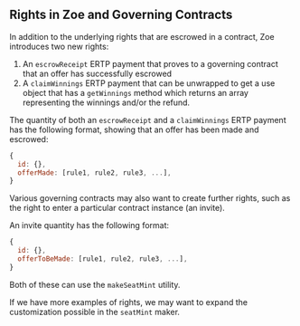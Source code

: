 ## Rights in Zoe and Governing Contracts

In addition to the underlying rights that are escrowed in a contract,
Zoe introduces two new rights:
1. An `escrowReceipt` ERTP payment that proves to a governing contract that an offer
   has successfully escrowed
2. A `claimWinnings` ERTP payment that can be unwrapped to get a use
   object that has a `getWinnings` method which returns an array
   representing the winnings and/or the refund.


The quantity of both an `escrowReceipt` and a `claimWinnings` ERTP
payment has the following format, showing that an offer has been made
and escrowed:

```js
{
  id: {},
  offerMade: [rule1, rule2, rule3, ...],
}
```

Various governing contracts may also want to create further rights,
such as the right to enter a particular contract instance (an invite).

An invite quantity has the following format:

```js
{
  id: {},
  offerToBeMade: [rule1, rule2, rule3, ...],
}
```

Both of these can use the `makeSeatMint` utility.

If we have more examples of rights, we may want to expand the
customization possible in the `seatMint` maker.
